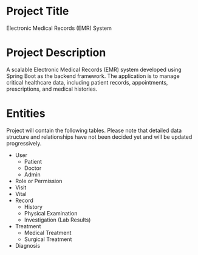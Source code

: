 # Project Title

Electronic Medical Records (EMR) System

# Project Description

A scalable Electronic Medical Records (EMR) system developed using Spring Boot as the backend framework. The application is to manage critical healthcare data, including patient records, appointments, prescriptions, and medical histories.

# Entities

Project will contain the following tables. Please note that detailed data structure and relationships have not been decided yet and will be updated progressively.

- User
  - Patient
  - Doctor
  - Admin
- Role or Permission
- Visit
- Vital
- Record
  - History
  - Physical Examination
  - Investigation (Lab Results)
- Treatment
  - Medical Treatment
  - Surgical Treatment
- Diagnosis